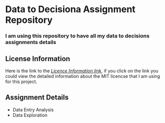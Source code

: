 # Data to Decisiona Assignment Repository
### I am using this repository to have all my data to decisions assignments details

## License Information  
Here is the link to the [_Licence Information link_](https://github.com/anitha1987/anithaD2D/blob/master/LICENSE), if you click on the link you could view the detailed information about the MIT licencse that I am using for this project.
## Assignment Details
* Data Entry Analysis
* Data Exploration

